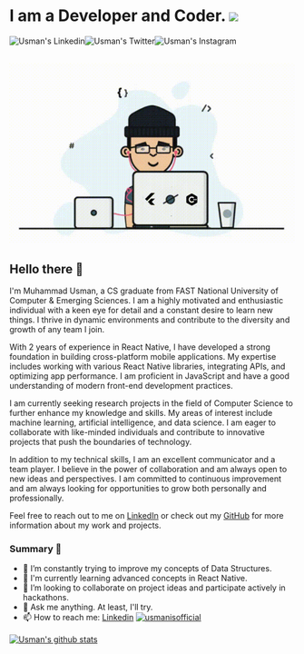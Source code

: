 # I am a Developer and Coder. <img src="https://media.giphy.com/media/h741oEMnAUIILdX0kU/giphy.gif" width="50">

<a href="https://www.linkedin.com/in/usmanisofficial/">
  <img align="left" alt="Usman's Linkedin" height="30" style="color=blue" src="https://cdn.icon-icons.com/icons2/2530/PNG/512/linkedin_button_icon_151847.png" />
</a>

<a href="https://www.x.com/usmanisofficial">
  <img align="left" alt="Usman's Twitter" height="30"  src="https://cdn.icon-icons.com/icons2/2530/PNG/512/twitter_button_icon_151835.png" />
</a>

<a href="https://www.instagram.com/usmanisofficial/">
  <img align="left" alt="Usman's Instagram" height="30" src="https://cdn.icon-icons.com/icons2/2530/PNG/512/instagram_button_icon_151849.png" />
</a>
<br>
<br>

<p  align="left"><img src="68747470733a2f2f6d69726f2e6d656469756d2e636f6d2f6d61782f313336302f312a495247486d69477361313673746564517649615a66772e676966 (2).gif">

## Hello there 👋

I'm Muhammad Usman, a CS graduate from FAST National University of Computer & Emerging Sciences. I am a highly motivated and enthusiastic individual with a keen eye for detail and a constant desire to learn new things. I thrive in dynamic environments and contribute to the diversity and growth of any team I join.

With 2 years of experience in React Native, I have developed a strong foundation in building cross-platform mobile applications. My expertise includes working with various React Native libraries, integrating APIs, and optimizing app performance. I am proficient in JavaScript and have a good understanding of modern front-end development practices.

I am currently seeking research projects in the field of Computer Science to further enhance my knowledge and skills. My areas of interest include machine learning, artificial intelligence, and data science. I am eager to collaborate with like-minded individuals and contribute to innovative projects that push the boundaries of technology.

In addition to my technical skills, I am an excellent communicator and a team player. I believe in the power of collaboration and am always open to new ideas and perspectives. I am committed to continuous improvement and am always looking for opportunities to grow both personally and professionally.

Feel free to reach out to me on [LinkedIn](https://www.linkedin.com/in/usmanisofficial/) or check out my [GitHub](https://github.com/usmanisofficial) for more information about my work and projects.

### Summary 👨‍

- 🔭 I’m constantly trying to improve my concepts of Data Structures.
- 🌱 I'm currently learning advanced concepts in React Native.
- 👯 I’m looking to collaborate on project ideas and participate actively in hackathons.
- 💬 Ask me anything. At least, I'll try.
- 📫 How to reach me: [Linkedin](https://www.linkedin.com/in/usmanisofficial/)
  <a href="https://github.com/usmanisofficial" align="left"> <img src="https://komarev.com/ghpvc/?username=usmanisofficial&label=Profile Views&color=blue&style=plastic" alt="usmanisofficial" /> </a>

<a href="https://github.com/usmanisofficial">
 <img align="center" src="https://github-readme-stats.vercel.app/api?username=usmanisofficial&show_icons=true&theme=dracula&line_height=27" alt="Usman's github stats"/>
</a>
